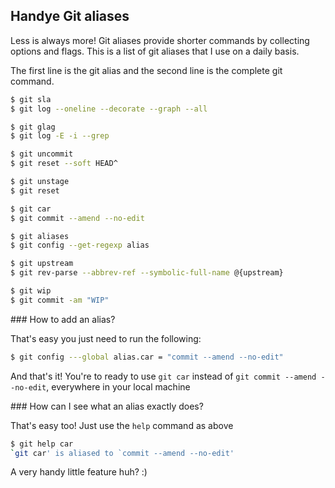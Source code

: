 ## Handye Git aliases

Less is always more! Git aliases provide shorter commands by collecting options and flags. This is a list of git aliases that I use on a daily basis. 

The first line is the git alias and the second line is the complete git command. 


```bash
$ git sla  
$ git log --oneline --decorate --graph --all 
```

```bash
$ git glag 
$ git log -E -i --grep
```

```bash
$ git uncommit 
$ git reset --soft HEAD^
```

```bash
$ git unstage 
$ git reset
```

```bash
$ git car
$ git commit --amend --no-edit
```

```bash
$ git aliases 
$ git config --get-regexp alias
```

```bash
$ git upstream 
$ git rev-parse --abbrev-ref --symbolic-full-name @{upstream}
```

```bash
$ git wip
$ git commit -am "WIP"
```


### How to add an alias? 

That's easy you just need to run the following:

```bash
$ git config ---global alias.car = "commit --amend --no-edit"
```

And that's it! You're to ready to use `git car` instead of `git commit --amend --no-edit`, everywhere in your local machine

### How can I see what an alias exactly does?

That's easy too! Just use the `help` command as above

```bash
$ git help car
`git car' is aliased to `commit --amend --no-edit'
```

A very handy little feature huh? :)



